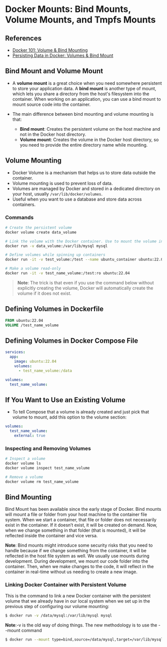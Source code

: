 # Docker Mounts: Bind Mounts, Volume Mounts, and Tmpfs Mounts

## References
- [Docker 101: Volume & Bind Mounting](https://medium.com/dev-sec-ops/docker-101-volume-bind-mounting-8f200c14ca0)
- [Persisting Data in Docker: Volumes & Bind Mount](https://medium.com/@younusraza909/persisting-data-in-docker-volumes-bind-mount-5c0402b0f731)

## Bind Mount and Volume Mount

- A **volume mount** is a great choice when you need somewhere persistent to store your application data. A **bind mount** is another type of mount, which lets you share a directory from the host's filesystem into the container. When working on an application, you can use a bind mount to mount source code into the container.

- The main difference between bind mounting and volume mounting is that:
  - **Bind mount**: Creates the persistent volume on the host machine and not in the Docker host directory.
  - **Volume mount**: Creates the volume in the Docker host directory, so you need to provide the entire directory name while mounting.

## Volume Mounting

- Docker Volume is a mechanism that helps us to store data outside the container.
- Volume mounting is used to prevent loss of data.
- Volumes are managed by Docker and stored in a dedicated directory on your host, usually `/var/lib/docker/volumes`.
- Useful when you want to use a database and store data across containers.

### Commands

```bash
# Create the persistent volume
docker volume create data_volume

# Link the volume with the Docker container. Use to mount the volume inside the Docker container.
docker run -v data_volume:/var/lib/mysql mysql

# Define volumes while spinning up containers
docker run -it -v test_volume:/test --name ubuntu_container ubuntu:22.04

# Make a volume read-only
docker run -it -v test_name_volume:/test:ro ubuntu:22.04
```
> **Note**: The trick is that even if you use the command below without explicitly creating the volume, Docker will automatically create the volume if it does not exist.

## Defining Volumes in Dockerfile

```dockerfile
FROM ubuntu:22.04
VOLUME /test_name_volume
```
## Defining Volumes in Docker Compose File
```yaml
services:
  app:
    image: ubuntu:22.04
    volumes:
      - test_name_volume:/data

volumes:
  test_name_volume:
```
## If You Want to Use an Existing Volume
- To tell Compose that a volume is already created and just pick that volume to mount, add this option to the volume section:
```yaml
volumes:
  test_name_volume:
    external: true
```
### Inspecting and Removing Volumes
```bash
# Inspect a volume
docker volume ls
docker volume inspect test_name_volume

# Remove a volume
docker volume rm test_name_volume
```
## Bind Mounting

Bind Mount has been available since the early stage of Docker. Bind mounts will mount a file or folder from your host machine to the container file system. When we start a container, that file or folder does not necessarily exist in the container. If it doesn’t exist, it will be created on demand. Now, when we change something in that folder (that is mounted), it will be reflected inside the container and vice versa.

**Note**: Bind mounts might introduce some security risks that you need to handle because if we change something from the container, it will be reflected in the host file system as well. We usually use mounts during development. During development, we mount our code folder into the container. Then, when we make changes to the code, it will reflect in the container in real-time without us needing to create a new image.

### Linking Docker Container with Persistent Volume

This is the command to link a new Docker container with the persistent volume that we already have in our local system when we set up in the previous step of configuring our volume mounting:

```sh
$ docker run -v /data/mysql:/var/lib/mysql mysql
```

**Note**:-v is the old way of doing things. The new methodology is to use the --mount command
```sh
$ docker run --mount type=bind,source=/data/mysql,target=/var/lib/mysql mysql
```






